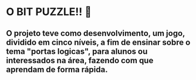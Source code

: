 # O BIT PUZZLE!! 🤖

## O projeto teve como desenvolvimento, um jogo, dividido em cinco níveis, a fim de ensinar sobre o tema "portas logicas", para alunos ou interessados na área, fazendo com que aprendam de forma rápida.
